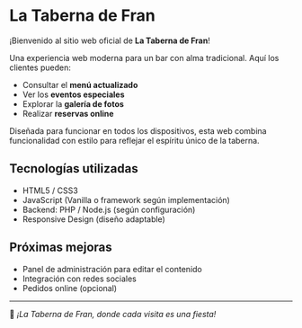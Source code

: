 # La Taberna de Fran

¡Bienvenido al sitio web oficial de **La Taberna de Fran**!

Una experiencia web moderna para un bar con alma tradicional. Aquí los clientes pueden:

- Consultar el **menú actualizado**
- Ver los **eventos especiales**
- Explorar la **galería de fotos**
- Realizar **reservas online**

Diseñada para funcionar en todos los dispositivos, esta web combina funcionalidad con estilo para reflejar el espíritu único de la taberna.

## Tecnologías utilizadas

- HTML5 / CSS3
- JavaScript (Vanilla o framework según implementación)
- Backend: PHP / Node.js (según configuración)
- Responsive Design (diseño adaptable)

## Próximas mejoras

- Panel de administración para editar el contenido
- Integración con redes sociales
- Pedidos online (opcional)

---

🍻 *¡La Taberna de Fran, donde cada visita es una fiesta!*  
